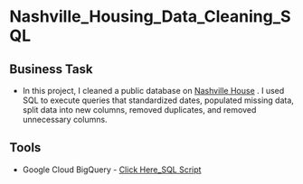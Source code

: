 # Nashville_Housing_Data_Cleaning_SQL
## Business Task
* In this project, I cleaned a public database on [Nashville House](https://data.nashville.gov/) . I used SQL to execute queries that standardized dates, populated missing data, split data into new columns, removed duplicates, and removed unnecessary columns.
## Tools
* Google Cloud BigQuery - [Click Here_SQL Script](https://github.com/Mo-Al0/Nashville_Housing_Data_Cleaning_SQL/blob/e46f41a6d8656b41dbe4387214cf0109c9829c74/Data_Cleaning_With_SQL)
